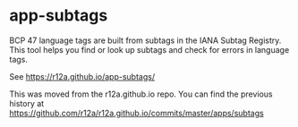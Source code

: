 # app-subtags
BCP 47 language tags are built from subtags in the IANA Subtag Registry. This tool helps you find or look up subtags and check for errors in language tags.

See https://r12a.github.io/app-subtags/

This was moved from the r12a.github.io repo. You can find the previous history at https://github.com/r12a/r12a.github.io/commits/master/apps/subtags